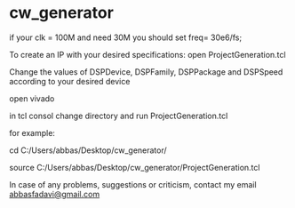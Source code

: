 # cw_generator

if your clk = 100M and need 30M you should set freq= 30e6/fs;


To create an IP with your desired specifications: open ProjectGeneration.tcl

Change the values of DSPDevice, DSPFamily, DSPPackage and DSPSpeed according to your desired device

open vivado

in tcl consol change directory and run ProjectGeneration.tcl

for example:

cd C:/Users/abbas/Desktop/cw_generator/

source C:/Users/abbas/Desktop/cw_generator/ProjectGeneration.tcl

In case of any problems, suggestions or criticism, contact my email abbasfadavi@gmail.com
